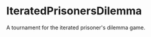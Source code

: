 IteratedPrisonersDilemma
========================

A tournament for the iterated prisoner's dilemma game.
